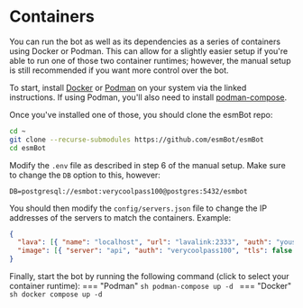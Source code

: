 # Containers

You can run the bot as well as its dependencies as a series of containers using Docker or Podman. This can allow for a slightly easier setup if you're able to run one of those two container runtimes; however, the manual setup is still recommended if you want more control over the bot.

To start, install [Docker](https://docs.docker.com/engine/install/#server) or [Podman](https://podman.io/docs/installation) on your system via the linked instructions. If using Podman, you'll also need to install [podman-compose](https://github.com/containers/podman-compose/blob/main/README.md#installation).

Once you've installed one of those, you should clone the esmBot repo:

```sh
cd ~
git clone --recurse-submodules https://github.com/esmBot/esmBot
cd esmBot
```

Modify the `.env` file as described in step 6 of the manual setup. Make sure to change the `DB` option to this, however:

```
DB=postgresql://esmbot:verycoolpass100@postgres:5432/esmbot
```

You should then modify the `config/servers.json` file to change the IP addresses of the servers to match the containers. Example:

```json
{
  "lava": [{ "name": "localhost", "url": "lavalink:2333", "auth": "youshallnotpass" }],
  "image": [{ "server": "api", "auth": "verycoolpass100", "tls": false }]
}
```

Finally, start the bot by running the following command (click to select your container runtime):
=== "Podman"
`sh
    podman-compose up -d
    `
=== "Docker"
`sh
    docker compose up -d
    `
